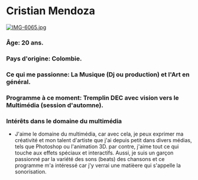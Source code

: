 # Cristian Mendoza 

  [![IMG-6065.jpg](https://i.postimg.cc/zXmrT7fL/IMG-6065.jpg)](https://postimg.cc/fkvpNxmZ)
  
### Âge: 20 ans. 

### Pays d'origine: Colombie.

### Ce qui me passionne: La Musique (Dj ou production) et l'Art en général. 

### Programme à ce moment: Tremplin DEC avec vision vers le Multimédia (session d'automne).

### Intérêts dans le domaine du multimédia

- J'aime le domaine du multimédia, car avec cela, je peux exprimer ma créativité et mon talent d'artiste que j'ai depuis petit dans divers médias, tels que Photoshop ou l'animation 3D. par contre, j'aime tout ce qui touche aux effets spéciaux et interactifs. Aussi, je suis un garçon passionné par la variété des sons (beats) des chansons et ce programme m'a intéressé car j'y verrai une matièere qui s'appelle la sonorisation.
